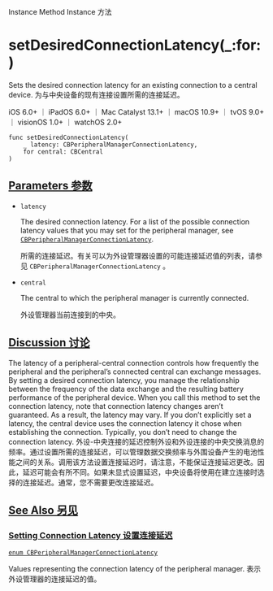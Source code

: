 Instance Method Instance 方法

# setDesiredConnectionLatency(_:for:) 

Sets the desired connection latency for an existing connection to a central device.
为与中央设备的现有连接设置所需的连接延迟。

iOS 6.0+ ｜ iPadOS 6.0+ ｜ Mac Catalyst 13.1+ ｜ macOS 10.9+ ｜ tvOS 9.0+ ｜ visionOS 1.0+ ｜ watchOS 2.0+ 

```
func setDesiredConnectionLatency(
    _ latency: CBPeripheralManagerConnectionLatency,
    for central: CBCentral
)
```



## [Parameters 参数](https://developer.apple.com/documentation/corebluetooth/cbperipheralmanager/setdesiredconnectionlatency(_:for:)#parameters)

- `latency`

  The desired connection latency. For a list of the possible connection latency values that you may set for the peripheral manager, see [`CBPeripheralManagerConnectionLatency`](https://developer.apple.com/documentation/corebluetooth/cbperipheralmanagerconnectionlatency). 

  所需的连接延迟。有关可以为外设管理器设置的可能连接延迟值的列表，请参见 `CBPeripheralManagerConnectionLatency` 。

- `central`

  The central to which the peripheral manager is currently connected. 

  外设管理器当前连接到的中央。

  

## [Discussion 讨论](https://developer.apple.com/documentation/corebluetooth/cbperipheralmanager/setdesiredconnectionlatency(_:for:)#Discussion)

The latency of a peripheral-central connection controls how frequently the peripheral and the peripheral’s connected central can exchange messages. By setting a desired connection latency, you manage the relationship between the frequency of the data exchange and the resulting battery performance of the peripheral device. When you call this method to set the connection latency, note that connection latency changes aren’t guaranteed. As a result, the latency may vary. If you don’t explicitly set a latency, the central device uses the connection latency it chose when establishing the connection. Typically, you don’t need to change the connection latency.
外设-中央连接的延迟控制外设和外设连接的中央交换消息的频率。通过设置所需的连接延迟，可以管理数据交换频率与外围设备产生的电池性能之间的关系。调用该方法设置连接延迟时，请注意，不能保证连接延迟更改。因此，延迟可能会有所不同。如果未显式设置延迟，中央设备将使用在建立连接时选择的连接延迟。通常，您不需要更改连接延迟。



## [See Also 另见](https://developer.apple.com/documentation/corebluetooth/cbperipheralmanager/setdesiredconnectionlatency(_:for:)#see-also)

### [Setting Connection Latency 设置连接延迟](https://developer.apple.com/documentation/corebluetooth/cbperipheralmanager/setdesiredconnectionlatency(_:for:)#Setting-Connection-Latency)

[`enum CBPeripheralManagerConnectionLatency`](https://developer.apple.com/documentation/corebluetooth/cbperipheralmanagerconnectionlatency)

Values representing the connection latency of the peripheral manager.
表示外设管理器的连接延迟的值。
